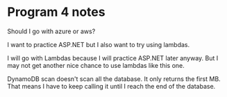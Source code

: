 # Program 4 notes

Should I go with azure or aws?

I want to practice ASP.NET but I also want to try using lambdas.

I will go with Lambdas because I will practice ASP.NET later anyway. But I may not get another nice chance to use lambdas like this one.

DynamoDB scan doesn't scan all the database. It only returns the first MB. That means I have to keep calling it until I reach the end of the database.


